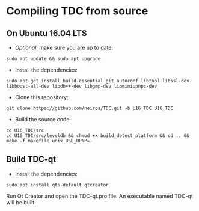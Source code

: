 # Compiling TDC from source

## On Ubuntu 16.04 LTS

- *Optional:* make sure you are up to date.
```
sudo apt update && sudo apt upgrade
```

- Install the dependencies:
```
sudo apt-get install build-essential git autoconf libtool libssl-dev libboost-all-dev libdb++-dev libgmp-dev libminiupnpc-dev
```

- Clone this repository:
```
git clone https://github.com/neiros/TDC.git -b U16_TDC U16_TDC
```

- Build the source code:
```
cd U16_TDC/src
cd U16_TDC/src/leveldb && chmod +x build_detect_platform && cd .. && make -f makefile.unix USE_UPNP=-
```

## Build TDC-qt

- Install the dependencies:
```
sudo apt install qt5-default qtcreator
```
Run Qt Creator and open the TDC-qt.pro file. An executable named TDC-qt will be built.